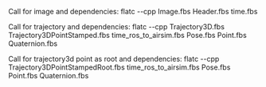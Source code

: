 Call for image and dependencies:
    flatc --cpp Image.fbs Header.fbs time.fbs

Call for trajectory and dependencies:
    flatc --cpp Trajectory3D.fbs Trajectory3DPointStamped.fbs time_ros_to_airsim.fbs Pose.fbs Point.fbs Quaternion.fbs

Call for trajectory3d point as root and dependencies:
    flatc --cpp Trajectory3DPointStampedRoot.fbs time_ros_to_airsim.fbs Pose.fbs Point.fbs Quaternion.fbs